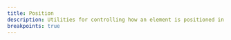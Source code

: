 ```yaml
---
title: Position
description: Utilities for controlling how an element is positioned in the DOM.
breakpoints: true
---
```

<div>
    <table-utility property="position" class="mb-lg"></table-utility>
</div>
